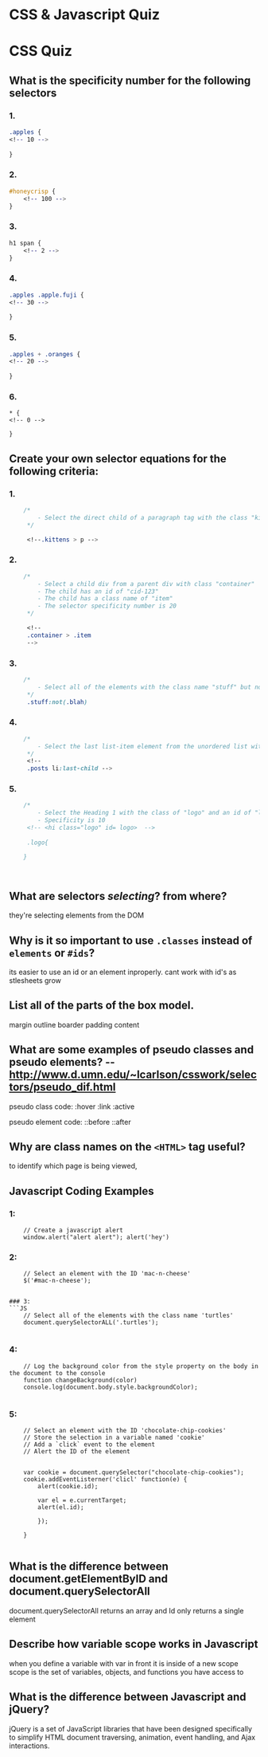 # CSS & Javascript Quiz

# CSS Quiz

## What is the specificity number for the following selectors

### 1. 
```CSS
.apples {
<!-- 10 -->
    
}
```

### 2. 
```CSS
#honeycrisp {
    <!-- 100 -->
}
```

### 3. 
```CSS
h1 span {
    <!-- 2 -->
}
```

### 4. 
```CSS
.apples .apple.fuji {
<!-- 30 -->
    
}
```

### 5. 
```CSS
.apples + .oranges {
<!-- 20 -->
    
}
```

### 6.
```
* {
<!-- 0 -->
    
}
```

## Create your own selector equations for the following criteria:

### 1. 
```css
    /*
        - Select the direct child of a paragraph tag with the class "kittens"
     */

     <!--.kittens > p -->
```

### 2. 
```css
    /*
        - Select a child div from a parent div with class "container"
        - The child has an id of "cid-123"
        - The child has a class name of "item"
        - The selector specificity number is 20
     */

     <!-- 
     .container > .item
     -->
```

### 3. 
```css
    /*
        - Select all of the elements with the class name "stuff" but not with the class name "blah"
     */
     .stuff:not(.blah)
```

### 4. 
```css
    /*
        - Select the last list-item element from the unordered list with the class name "posts"
     */
     <!-- 
     .posts li:last-child -->
```

### 5. 
```css
    /*
        - Select the Heading 1 with the class of "logo" and an id of "logo"
        - Specificity is 10
     <!-- <hi class="logo" id= logo>  -->
     
     .logo{

    }

    

```

## What are selectors *selecting*? from where?
they're selecting elements from the DOM
## Why is it so important to use `.classes` instead of `elements` or `#ids`?
its easier to use an id or an element inproperly. cant work with id's as stlesheets grow
## List all of the parts of the box model.
margin outline boarder padding content
## What are some examples of pseudo classes and pseudo elements? -- http://www.d.umn.edu/~lcarlson/csswork/selectors/pseudo_dif.html
pseudo class code: 
:hover :link :active 

pseudo element code:
::before ::after 
## Why are class names on the `<HTML>` tag useful?
to identify which page is being viewed, 
## Javascript Coding Examples


### 1: 
```JS
    // Create a javascript alert
    window.alert("alert alert"); alert('hey')
```

### 2: 
```JS
    // Select an element with the ID 'mac-n-cheese'
    $('#mac-n-cheese');
    

### 3: 
```JS
    // Select all of the elements with the class name 'turtles'
    document.querySelectorALL('.turtles');
    
```

### 4: 
```JS
    // Log the background color from the style property on the body in the document to the console
    function changeBackground(color) 
    console.log(document.body.style.backgroundColor);
    
```

### 5: 
```JS
    // Select an element with the ID 'chocolate-chip-cookies'
    // Store the selection in a variable named 'cookie'
    // Add a `click` event to the element
    // Alert the ID of the element


    var cookie = document.querySelector("chocolate-chip-cookies");
    cookie.addEventListerner('clicl' function(e) {
        alert(cookie.id);

        var el = e.currentTarget;
        alert(el.id);

        });

    }
    
```

## What is the difference between document.getElementByID and document.querySelectorAll
document.querySelectorAll returns an array and Id only returns a single element
## Describe how variable scope works in Javascript
when you define a variable with var in front it is inside of a new scope 
scope is the set of variables, objects, and functions you have access to
## What is the difference between Javascript and jQuery?
jQuery is a set of JavaScript libraries that have been designed specifically to simplify HTML document traversing, animation, event handling, and Ajax interactions.

